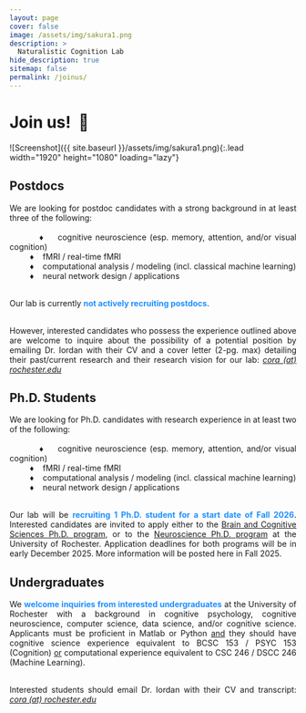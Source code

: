 ```yaml
---
layout: page
cover: false
image: /assets/img/sakura1.png
description: >
  Naturalistic Cognition Lab
hide_description: true
sitemap: false
permalink: /joinus/
---
```


# Join us! &#8205; &#127752;

![Screenshot]({{ site.baseurl }}/assets/img/sakura1.png){:.lead width="1920" height="1080" loading="lazy"}

## Postdocs

<div style="text-align: justify">

We are looking for postdoc candidates with a strong background in at least three of the following:
<br/>
<br/>&nbsp;&nbsp;&nbsp;&nbsp;&nbsp;&nbsp;&nbsp;&nbsp; &#9830; &nbsp;&nbsp; cognitive neuroscience (esp. memory, attention, and/or visual cognition)
<br/>&nbsp;&nbsp;&nbsp;&nbsp;&nbsp;&nbsp;&nbsp;&nbsp; &#9830; &nbsp;&nbsp; fMRI	/ real-time fMRI
<br/>&nbsp;&nbsp;&nbsp;&nbsp;&nbsp;&nbsp;&nbsp;&nbsp; &#9830; &nbsp;&nbsp; computational analysis / modeling (incl. classical machine learning)
<br/>&nbsp;&nbsp;&nbsp;&nbsp;&nbsp;&nbsp;&nbsp;&nbsp; &#9830; &nbsp;&nbsp; neural network design / applications
<br/><br/>

Our lab is currently <font color="1E90FF"><strong>not actively recruiting postdocs</strong></font>.<br/><br/>

However, interested candidates who possess the experience outlined above are welcome to inquire about the possibility of a potential position by emailing Dr. Iordan with their CV and a cover letter (2-pg. max) detailing their past/current research and their research vision for our lab: <em><u>cora (at) rochester.edu</u></em>

</div>

## Ph.D. Students

<div style="text-align: justify">

We are looking for Ph.D. candidates with research experience in at least two of the following:
<br/>
<br/>&nbsp;&nbsp;&nbsp;&nbsp;&nbsp;&nbsp;&nbsp;&nbsp; &#9830; &nbsp;&nbsp; cognitive neuroscience (esp. memory, attention, and/or visual cognition)
<br/>&nbsp;&nbsp;&nbsp;&nbsp;&nbsp;&nbsp;&nbsp;&nbsp; &#9830; &nbsp;&nbsp; fMRI / real-time fMRI
<br/>&nbsp;&nbsp;&nbsp;&nbsp;&nbsp;&nbsp;&nbsp;&nbsp; &#9830; &nbsp;&nbsp; computational analysis / modeling (incl. classical machine learning)
<br/>&nbsp;&nbsp;&nbsp;&nbsp;&nbsp;&nbsp;&nbsp;&nbsp; &#9830; &nbsp;&nbsp; neural network design / applications
<br/><br/>

Our lab will be <font color="1E90FF"><strong>recruiting 1 Ph.D. student for a start date of Fall 2026</strong></font>. Interested candidates are invited to apply either to the <a href="https://www.sas.rochester.edu/bcs/graduate/admission.html">Brain and Cognitive Sciences Ph.D. program</a>, or to the <a href="https://www.urmc.rochester.edu/education/graduate/phd/neurosciences/apply.aspx">Neuroscience Ph.D. program</a> at the University of Rochester. Application deadlines for both programs will be in early December 2025. More information will be posted here in Fall 2025.

<!--https://www.sas.rochester.edu/bcs/graduate/admission.html-->
<!--https://www.urmc.rochester.edu/education/graduate/phd/neurosciences/apply.aspx-->

</div>

## Undergraduates

<div style="text-align: justify">

We <font color="1E90FF"><strong>welcome inquiries from interested undergraduates</strong></font> at the University of Rochester with a background in cognitive psychology, cognitive neuroscience, computer science, data science, and/or cognitive science. Applicants must be proficient in Matlab or Python <u>and</u> they should have cognitive science experience equivalent to BCSC 153 / PSYC 153 (Cognition) <u>or</u> computational experience equivalent to CSC 246 / DSCC 246 (Machine Learning).<br/><br/>

Interested students should email Dr. Iordan with their CV and transcript: <em><u>cora (at) rochester.edu</u></em>

</div>
